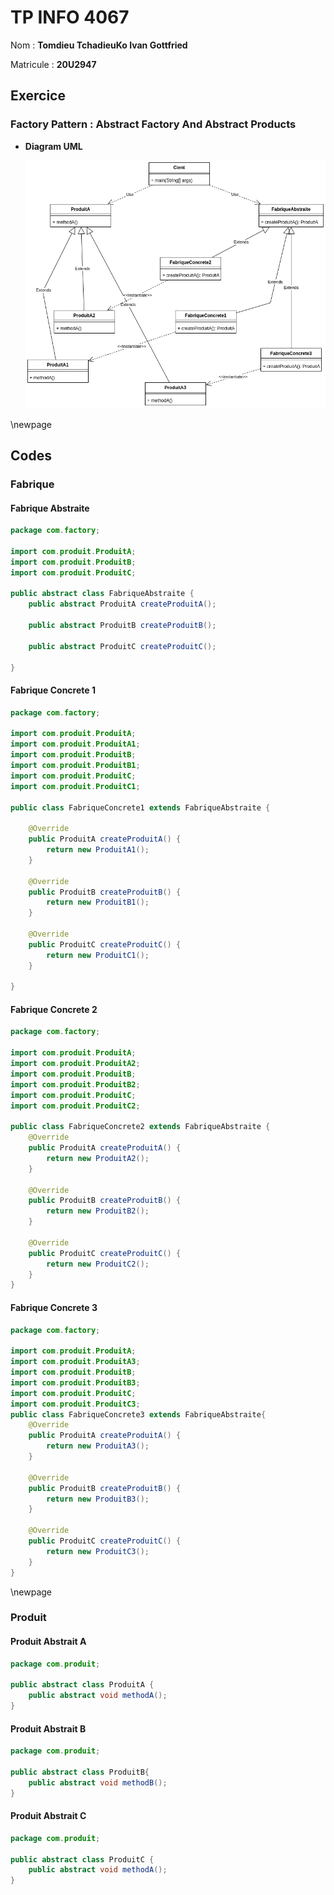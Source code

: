 # TP INFO 4067

Nom : **Tomdieu TchadieuKo Ivan Gottfried**

Matricule : **20U2947**

## Exercice

### Factory Pattern : Abstract Factory And Abstract Products

- **Diagram UML**

    ![Image Du Diagram UML](diagram.png "UML Class Diagram")

\newpage

## Codes

### Fabrique

#### Fabrique Abstraite

```java
package com.factory;

import com.produit.ProduitA;
import com.produit.ProduitB;
import com.produit.ProduitC;

public abstract class FabriqueAbstraite {
    public abstract ProduitA createProduitA();

    public abstract ProduitB createProduitB();

    public abstract ProduitC createProduitC();

}
```

#### Fabrique Concrete 1

```java
package com.factory;

import com.produit.ProduitA;
import com.produit.ProduitA1;
import com.produit.ProduitB;
import com.produit.ProduitB1;
import com.produit.ProduitC;
import com.produit.ProduitC1;

public class FabriqueConcrete1 extends FabriqueAbstraite {

    @Override
    public ProduitA createProduitA() {
        return new ProduitA1();
    }

    @Override
    public ProduitB createProduitB() {
        return new ProduitB1();
    }

    @Override
    public ProduitC createProduitC() {
        return new ProduitC1();
    }
    
}
```

#### Fabrique Concrete 2

```java
package com.factory;

import com.produit.ProduitA;
import com.produit.ProduitA2;
import com.produit.ProduitB;
import com.produit.ProduitB2;
import com.produit.ProduitC;
import com.produit.ProduitC2;

public class FabriqueConcrete2 extends FabriqueAbstraite {
    @Override
    public ProduitA createProduitA() {
        return new ProduitA2();
    }

    @Override
    public ProduitB createProduitB() {
        return new ProduitB2();
    }

    @Override
    public ProduitC createProduitC() {
        return new ProduitC2();
    }
}
```

#### Fabrique Concrete 3

```java
package com.factory;

import com.produit.ProduitA;
import com.produit.ProduitA3;
import com.produit.ProduitB;
import com.produit.ProduitB3;
import com.produit.ProduitC;
import com.produit.ProduitC3;
public class FabriqueConcrete3 extends FabriqueAbstraite{
    @Override
    public ProduitA createProduitA() {
        return new ProduitA3();
    }

    @Override
    public ProduitB createProduitB() {
        return new ProduitB3();
    }

    @Override
    public ProduitC createProduitC() {
        return new ProduitC3();
    }
}
```

\newpage

### Produit

#### Produit Abstrait A

```java
package com.produit;

public abstract class ProduitA {
    public abstract void methodA();
}
```

#### Produit Abstrait B

```java
package com.produit;

public abstract class ProduitB{
    public abstract void methodB();
}
```

#### Produit Abstrait C

```java
package com.produit;

public abstract class ProduitC {
    public abstract void methodA();
}
```
